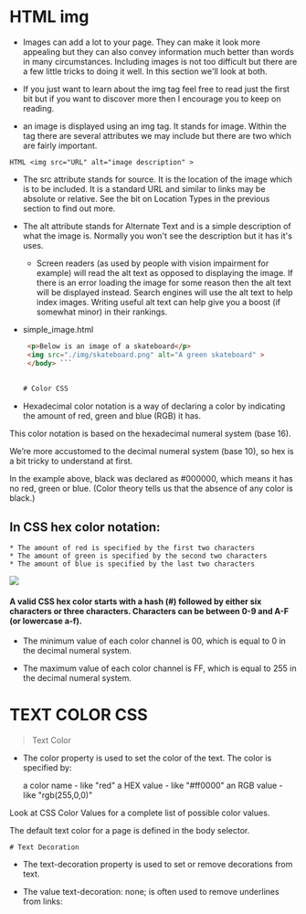 # HTML img 
* Images can add a lot to your page. They can make it look more appealing but they can also convey
information much better than words in many circumstances. Including images is not too difficult 
but there are a few little tricks to doing it well. In this section we'll look at both.

* If you just want to learn about the img tag feel free to read just the first bit but if you want 
to discover more then I encourage you to keep on reading.

* an image is displayed using an img tag. It stands for image. Within the tag there are several attributes we may include but there are two which are fairly important.

``` HTML <img src="URL" alt="image description" > ```

* The src attribute stands for source. It is the location of the image which is to be included. It is a standard URL and similar to links may be absolute or relative. See the bit on Location Types in the previous section to find out more.

* The alt attribute stands for Alternate Text and is a simple description of what the image is. Normally you won't see the description but it has it's uses.

   * Screen readers (as used by people with vision impairment for example) will read the alt text as opposed to displaying the image.
    If there is an error loading the image for some reason then the alt text will be displayed instead.
    Search engines will use the alt text to help index images. Writing useful alt text can help give you a boost (if somewhat minor) in their rankings.

* simple_image.html

   ``` HTML <body>
    <p>Below is an image of a skateboard</p>
    <img src="./img/skateboard.png" alt="A green skateboard" >
    </body> ```
    
    
  # Color CSS

* Hexadecimal color notation is a way of declaring a color by indicating the amount of red, green and blue (RGB) it has.

This color notation is based on the hexadecimal numeral system (base 16).

We’re more accustomed to the decimal numeral system (base 10), so hex is a bit tricky to understand at first.

In the example above, black was declared as #000000, which means it has no red, green or blue. (Color theory tells us that the absence of any color is black.)

## In CSS hex color notation:

    * The amount of red is specified by the first two characters
    * The amount of green is specified by the second two characters
    * The amount of blue is specified by the last two characters
    
   ![](https://www.webfx.com/blog/images/assets/cdn.sixrevisions.com/0481-01-hex-notation-illustrated.png)
    
   #### A valid CSS hex color starts with a hash (#) followed by either six characters or three characters. Characters can be between 0-9 and A-F (or lowercase a-f).

 * The minimum value of each color channel is 00, which is equal to 0 in the decimal numeral system.

 * The maximum value of each color channel is FF, which is equal to 255 in the decimal numeral system.

# TEXT COLOR CSS

> Text Color

 * The color property is used to set the color of the text. The color is specified by:

    a color name - like "red"
    a HEX value - like "#ff0000"
    an RGB value - like "rgb(255,0,0)"

Look at CSS Color Values for a complete list of possible color values.

The default text color for a page is defined in the body selector.
 
    # Text Decoration

* The text-decoration property is used to set or remove decorations from text.

* The value text-decoration: none; is often used to remove underlines from links:
    
    
    
    
    
    
    
    
    
    
    







